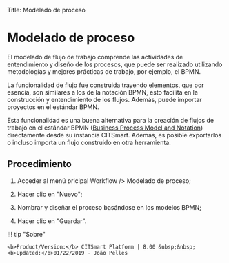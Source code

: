 Title: Modelado de proceso

# Modelado de proceso

El modelado de flujo de trabajo comprende las actividades de entendimiento y diseño de los procesos, que puede ser realizado utilizando metodologías y mejores prácticas de trabajo, por ejemplo, el BPMN. 

La funcionalidad de flujo fue construida trayendo elementos, que por esencia, son similares a los de la notación BPMN, esto facilita en la construcción y entendimiento de los flujos. Además, puede importar proyectos en el estándar BPMN.

Esta funcionalidad es una buena alternativa para la creación de flujos de trabajo en el estándar BPMN ([Business Process Model and Notation][1]) directamente desde su instancia CITSmart. Además, es posible exportarlos o incluso importa un flujo construido en otra herramienta.

## Procedimiento

1. Acceder al menú pricipal Workflow /> Modelado de proceso;

2. Hacer clic en "Nuevo";

3. Nombrar y diseñar el proceso basándose en los modelos BPMN;

4. Hacer clic en "Guardar".



[1]:http://www.bpmn.org/


!!! tip "Sobre"

    <b>Product/Version:</b> CITSmart Platform | 8.00 &nbsp;&nbsp;
    <b>Updated:</b>01/22/2019 - João Pelles
